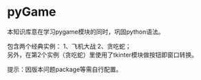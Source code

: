 # pyGame
本知识库意在学习pygame模块的同时，巩固python语法。

包含两个经典实例： 1、飞机大战 2、贪吃蛇；  
另外，在第2个实例（贪吃蛇）里使用了tkinter模块做按钮即窗口转换。  

提示：因版本问题package等需自行配置。
